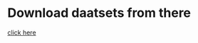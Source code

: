 # Download daatsets from there
<a href="https://www.kaggle.com/mlg-ulb/creditcardfraud#creditcard.csv"> click here</a>
